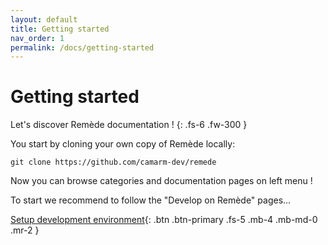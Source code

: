```yaml
---
layout: default
title: Getting started
nav_order: 1
permalink: /docs/getting-started
---
```


# Getting started
Let's discover Remède documentation !
{: .fs-6 .fw-300 }

You start by cloning your own copy of Remède locally:
```shell
git clone https://github.com/camarm-dev/remede
```

Now you can browse categories and documentation pages on left menu !

To start we recommend to follow the "Develop on Remède" pages...

[Setup development environment](/docs/develop/setup){: .btn .btn-primary .fs-5 .mb-4 .mb-md-0 .mr-2 }
